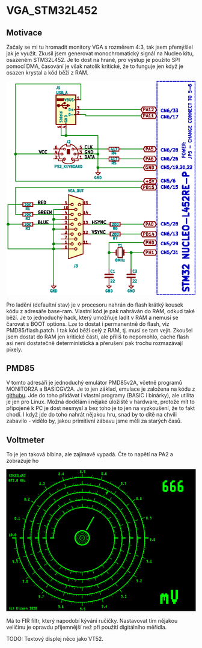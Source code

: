 # VGA_STM32L452

## Motivace
Začaly se mi tu hromadit monitory VGA s rozměrem 4:3, tak jsem přemýšlel jak je využít.
Zkusil jsem generovat monochromatický signál na Nucleo kitu, osazeném STM32L452. Je to
dost na hraně, pro výstup je použito SPI pomocí DMA, časování je však natolik kritické,
že to funguje jen když je osazen krystal a kód běží z RAM.

![Propojení hardware](./hardware/connections.png)

Pro ladění (defaultní stav) je v procesoru nahrán do flash krátký kousek kódu z adresáře
base-ram. Vlastní kód je pak nahráván do RAM, odkud také běží. Je to jednoduchý hack,
který umožňuje ladit v RAM a nemusí se čarovat s BOOT options. Lze to dostat i permanentně
do flash, viz PMD85/flash.patch. I tak kód běží celý z RAM, tj. musí se tam vejít.
Zkoušel jsem dostat do RAM jen kritické části, ale příliš to nepomohlo, cache flash
asi není dostatečně deterministická a přerušení pak trochu rozmazávají pixely.

## PMD85
V tomto adresáři je jednoduchý emulátor PMD85v2A, včetně programů MONITOR2A a BASICGV2A. Je to jen základ,
emulace je založena na kódu z [githubu](https://github.com/mborik/GPMD85Emulator). Jde do
toho přidávat i vlastní programy (BASIC i binárky), ale utilita je jen pro Linux. Možná
dodělám i nějaké úložiště v hardware, protože mít to připojené k PC je dost nesmysl a bez
toho je to jen na vyzkoušení, že to fakt chodí. I když jde do toho nahrát nějakou hru, snad by to dítě
na chvíli zabavilo - vidělo by, jakou primitivní zábavu jsme měli za starých časů.

## Voltmeter
To je jen taková blbina, ale zajímavě vypadá. Čte to napětí na PA2 a zobrazuje ho

![Náhled](./Voltmeter/screen.png)

Má to FIR filtr, který napodobí kývání ručičky. Nastavovat tím nějakou veličinu je opravdu
příjemnější než při použití digitálního měřidla.

TODO: Textový displej něco jako VT52.
